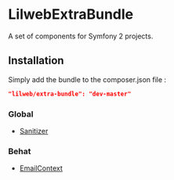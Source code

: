 # LilwebExtraBundle

A set of components for Symfony 2 projects.

## Installation

Simply add the bundle to the composer.json file :

```json
"lilweb/extra-bundle": "dev-master"
```

### Global

 - [Sanitizer](Resources/doc/Sanitizer.md)


### Behat

 - [EmailContext](Resources/doc/EmailContext.md)
